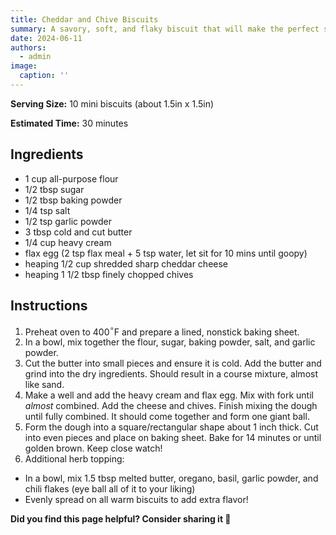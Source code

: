 ```yaml
---
title: Cheddar and Chive Biscuits
summary: A savory, soft, and flaky biscuit that will make the perfect snack or side.
date: 2024-06-11
authors:
  - admin
image:
  caption: ''
---
```


**Serving Size:** 10 mini biscuits (about 1.5in x 1.5in)

**Estimated Time:** 30 minutes

## Ingredients

* 1 cup all-purpose flour
* 1/2 tbsp sugar
* 1/2 tbsp baking powder
* 1/4 tsp salt
* 1/2 tsp garlic powder
* 3 tbsp cold and cut butter
* 1/4 cup heavy cream
* flax egg (2 tsp flax meal + 5 tsp water, let sit for 10 mins until goopy)
* heaping 1/2 cup shredded sharp cheddar cheese
* heaping 1 1/2 tbsp finely chopped chives

## Instructions

1. Preheat oven to 400$^\circ$F and prepare a lined, nonstick baking sheet. 
2. In a bowl, mix together the flour, sugar, baking powder, salt, and garlic powder. 
3. Cut the butter into small pieces and ensure it is cold. Add the butter and grind into the dry ingredients. Should result in a course mixture, almost like sand.  
4. Make a well and add the heavy cream and flax egg. Mix with fork until *almost* combined. Add the cheese and chives. Finish mixing the dough until fully combined. It should come together and form one giant ball. 
5. Form the dough into a square/rectangular shape about 1 inch thick. Cut into even pieces and place on baking sheet. Bake for 14 minutes or until golden brown. Keep close watch!
6. Additional herb topping:
  + In a bowl, mix 1.5 tbsp melted butter, oregano, basil, garlic powder, and chili flakes (eye ball all of it to your liking)
  + Evenly spread on all warm biscuits to add extra flavor!
  


**Did you find this page helpful? Consider sharing it 🙌**
